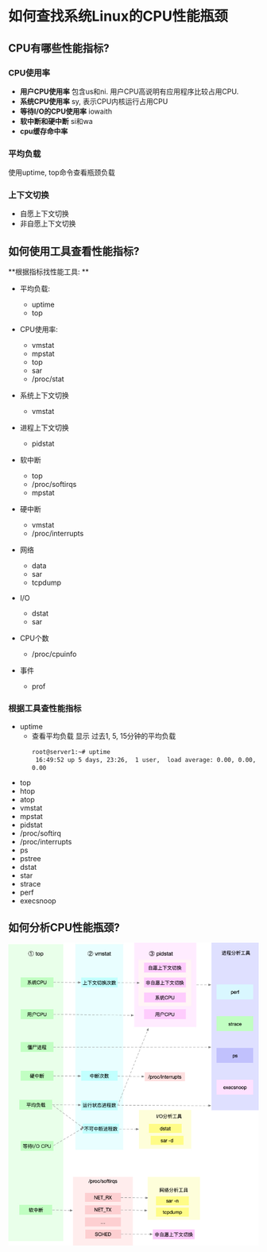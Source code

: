 # 如何查找系统Linux的CPU性能瓶颈

## CPU有哪些性能指标?
### CPU使用率
+ **用户CPU使用率**   包含us和ni.  用户CPU高说明有应用程序比较占用CPU. 
+ **系统CPU使用率**   sy, 表示CPU内核运行占用CPU 
+ **等待I/O的CPU使用率** iowaith 
+ **软中断和硬中断**  si和wa 
+ **cpu缓存命中率** 


### 平均负载
使用uptime, top命令查看瓶颈负载

### 上下文切换
+ 自愿上下文切换
+ 非自愿上下文切换

## 如何使用工具查看性能指标? 

**根据指标找性能工具: **

+  平均负载: 
	+ uptime
	+ top
+  CPU使用率:  
	+  vmstat 
	+  mpstat
	+  top
	+  sar
	+  /proc/stat

+ 系统上下文切换
	+ vmstat


+ 进程上下文切换
	+ pidstat 
+ 软中断
	+ top
	+ /proc/softirqs
	+ mpstat
+ 硬中断
	+ vmstat
	+ /proc/interrupts
+ 网络
	+ data
	+ sar
	+ tcpdump
+ I/O
	+ dstat
	+ sar
+ CPU个数
	+ /proc/cpuinfo
+ 事件
	+ prof 

### 根据工具查性能指标
+ uptime 
	+ 查看平均负载 显示 过去1, 5, 15分钟的平均负载
		```
		root@server1:~# uptime
		 16:49:52 up 5 days, 23:26,  1 user,  load average: 0.00, 0.00, 0.00
		```
+ top
+ htop
+ atop
+ vmstat
+ mpstat
+ pidstat
+ /proc/softirq
+ /proc/interrupts
+ ps
+ pstree
+ dstat
+ star
+ strace
+ perf
+ execsnoop

## 如何分析CPU性能瓶颈?

![如何分析CPU性能瓶颈](image/如何分析CPU性能瓶颈.jpg)



